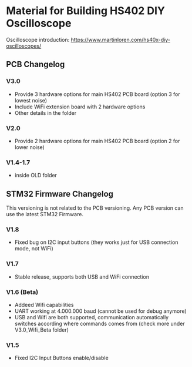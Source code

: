 # Material for Building HS402 DIY Oscilloscope

Oscilloscope introduction: https://www.martinloren.com/hs40x-diy-oscilloscopes/

## PCB Changelog
### V3.0
- Provide 3 hardware options for main HS402 PCB board (option 3 for lowest noise)
- Include WiFi extension board with 2 hardware options
- Other details in the folder

### V2.0
- Provide 2 hardware options for main HS402 PCB board (option 2 for lower noise)

### V1.4-1.7
- inside OLD folder

## STM32 Firmware Changelog
This versioning is not related to the PCB versioning. Any PCB version can use the latest STM32 Firmware.
### V1.8
- Fixed bug on I2C input buttons (they works just for USB connection mode, not WiFi)

### V1.7
- Stable release, supports both USB and WiFi connection

### V1.6 (Beta)
- Addeed Wifi capabilities
- UART working at 4.000.000 baud (cannot be used for debug anymore)
- USB and Wifi are both supported, communication automatically switches according where commands comes from
(check more under V3.0_Wifi_Beta folder)

### V1.5
- Fixed I2C Input Buttons enable/disable
